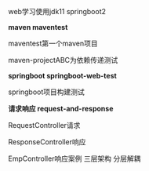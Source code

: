 web学习使用jdk11  springboot2

**maven maventest**

maventest第一个maven项目

maven-projectABC为依赖传递测试

**springboot springboot-web-test**

springboot项目构建测试

**请求响应 request-and-response**

RequestController请求

ResponseController响应

EmpController响应案例 三层架构 分层解耦
